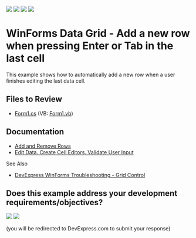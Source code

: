 <!-- default badges list -->
![](https://img.shields.io/endpoint?url=https://codecentral.devexpress.com/api/v1/VersionRange/128625568/24.2.1%2B)
[![](https://img.shields.io/badge/Open_in_DevExpress_Support_Center-FF7200?style=flat-square&logo=DevExpress&logoColor=white)](https://supportcenter.devexpress.com/ticket/details/E3810)
[![](https://img.shields.io/badge/📖_How_to_use_DevExpress_Examples-e9f6fc?style=flat-square)](https://docs.devexpress.com/GeneralInformation/403183)
[![](https://img.shields.io/badge/💬_Leave_Feedback-feecdd?style=flat-square)](#does-this-example-address-your-development-requirementsobjectives)
<!-- default badges end -->

# WinForms Data Grid - Add a new row when pressing Enter or Tab in the last cell

This example shows how to automatically add a new row when a user finishes editing the last data cell.


## Files to Review

* [Form1.cs](./CS/Form1.cs) (VB: [Form1.vb](./VB/Form1.vb))


## Documentation

* [Add and Remove Rows](https://docs.devexpress.com/WindowsForms/752/controls-and-libraries/data-grid/data-editing-and-validation/add-and-remove-rows)
* [Edit Data. Create Cell Editors. Validate User Input](https://docs.devexpress.com/WindowsForms/753/controls-and-libraries/data-grid/data-editing-and-validation/modify-and-validate-cell-values)


See Also

* [DevExpress WinForms Troubleshooting - Grid Control](https://go.devexpress.com/CheatSheets_WinForms_Examples_T934742.aspx)
<!-- feedback -->
## Does this example address your development requirements/objectives?

[<img src="https://www.devexpress.com/support/examples/i/yes-button.svg"/>](https://www.devexpress.com/support/examples/survey.xml?utm_source=github&utm_campaign=winforms-grid-auto-add-new-row-after-editing-last-cell&~~~was_helpful=yes) [<img src="https://www.devexpress.com/support/examples/i/no-button.svg"/>](https://www.devexpress.com/support/examples/survey.xml?utm_source=github&utm_campaign=winforms-grid-auto-add-new-row-after-editing-last-cell&~~~was_helpful=no)

(you will be redirected to DevExpress.com to submit your response)
<!-- feedback end -->
